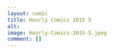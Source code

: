 ```yaml
---
layout: comic
title: Hourly Comics 2015 5
alt: 
image: Hourly-Comics-2015-5.jpeg
comment: []
---
```

